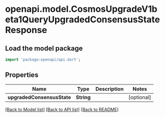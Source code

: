 # openapi.model.CosmosUpgradeV1beta1QueryUpgradedConsensusStateResponse

## Load the model package
```dart
import 'package:openapi/api.dart';
```

## Properties
Name | Type | Description | Notes
------------ | ------------- | ------------- | -------------
**upgradedConsensusState** | **String** |  | [optional] 

[[Back to Model list]](../README.md#documentation-for-models) [[Back to API list]](../README.md#documentation-for-api-endpoints) [[Back to README]](../README.md)


